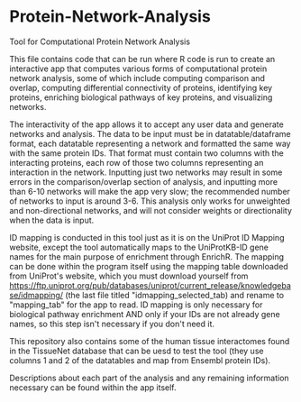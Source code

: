 # Protein-Network-Analysis
Tool for Computational Protein Network Analysis

This file contains code that can be run where R code is run to create an interactive app that computes various forms of computational protein network analysis, some of which include computing comparison and overlap, computing differential connectivity of proteins, identifying key proteins, enriching biological pathways of key proteins, and visualizing networks. 

The interactivity of the app allows it to accept any user data and generate networks and analysis. The data to be input must be in datatable/dataframe format, each datatable representing a network and formatted the same way with the same protein IDs. That format must contain two columns with the interacting proteins, each row of those two columns representing an interaction in the network. Inputting just two networks may result in some errors in the comparison/overlap section of analysis, and inputting more than 6-10 networks will make the app very slow; the recommended number of networks to input is around 3-6. This analysis only works for unweighted and non-directional networks, and will not consider weights or directionality when the data is input.

ID mapping is conducted in this tool just as it is on the UniProt ID Mapping website, except the tool automatically maps to the UniProtKB-ID gene names for the main purpose of enrichment through EnrichR. The mapping can be done within the program itself using the mapping table downloaded from UniProt's website, which you must download yourself from https://ftp.uniprot.org/pub/databases/uniprot/current_release/knowledgebase/idmapping/ (the last file titled "idmapping_selected_tab) and rename to "mapping_tab" for the app to read. ID mapping is only necessary for biological pathway enrichment AND only if your IDs are not already gene names, so this step isn't necessary if you don't need it.

This repository also contains some of the human tissue interactomes found in the TissueNet database that can be uesd to test the tool (they use columns 1 and 2 of the datatables and map from Ensembl protein IDs).

Descriptions about each part of the analysis and any remaining information necessary can be found within the app itself.
